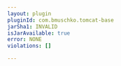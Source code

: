 ```yaml
---
layout: plugin
pluginId: com.bmuschko.tomcat-base
jarSha1: INVALID
isJarAvailable: true
error: NONE
violations: []

---
```

